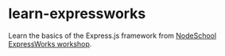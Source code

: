# learn-expressworks

Learn the basics of the Express.js framework from [NodeSchool ExpressWorks workshop](https://github.com/azat-co/expressworks).
